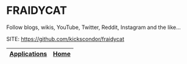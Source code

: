 # FRAIDYCAT
 
 Follow blogs, wikis, YouTube, Twitter, Reddit, Instagram and the like...
 
 SITE: https://github.com/kickscondor/fraidycat

 | [Applications](https://portable-linux-apps.github.io/apps.html) | [Home](https://portable-linux-apps.github.io)
 | --- | --- |
